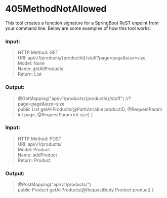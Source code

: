﻿# 405MethodNotAllowed

This tool creates a function signature for a SpringBoot ReST enpoint from your command line. Below are some examples of how this tool works:

### Input:

>HTTP Method: GET<br>
>URI: api/v1/products/{productId}/stuff?page=page&size=size<br>
>Model: None<br>
>Name: getAllProducts<br>
>Return: List<Product><br>  
  
### Output:

>@GetMapping("api/v1/products/{productId}/stuff")  //?page=page&size=size<br>
>public List<Product> getAllProducts(@PathVariable productID, @RequestParam int page, @RequestParam int size) {<br>

  
### Input:

>HTTP Method: POST<br>
>URI: api/v1/products/<br>
>Model: Product<br>
>Name: addProduct<br>
>Return: Product<br>

### Output:

>@PostMapping("api/v1/products/")<br>
>public Product getAllProducts(@RequestBody Product product) {<br>
